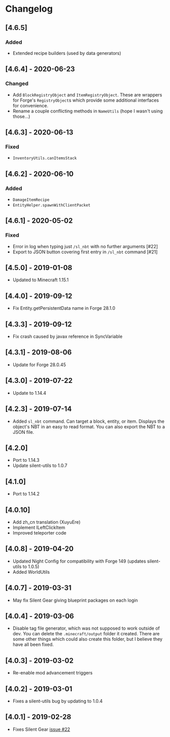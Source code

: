 # Changelog

## [4.6.5]
### Added
- Extended recipe builders (used by data generators)

## [4.6.4] - 2020-06-23
### Changed
- Add `BlockRegistryObject` and `ItemRegistryObject`. These are wrappers for Forge's `RegistryObject`s which provide some additional interfaces for convenience.
- Rename a couple conflicting methods in `NameUtils` (hope I wasn't using those...)

## [4.6.3] - 2020-06-13
### Fixed
- `InventoryUtils.canItemsStack`

## [4.6.2] - 2020-06-10
### Added
- `DamageItemRecipe`
- `EntityHelper.spawnWithClientPacket`

## [4.6.1] - 2020-05-02
### Fixed
- Error in log when typing just `/sl_nbt` with no further arguments [#22]
- Export to JSON button covering first entry in `/sl_nbt` command [#21]

## [4.5.0] - 2019-01-08
- Updated to Minecraft 1.15.1

## [4.4.0] - 2019-09-12
- Fix Entity.getPersistentData name in Forge 28.1.0

## [4.3.3] - 2019-09-12
- Fix crash caused by javax reference in SyncVariable

## [4.3.1] - 2019-08-06
- Update for Forge 28.0.45

## [4.3.0] - 2019-07-22
- Update to 1.14.4

## [4.2.3] - 2019-07-14
- Added `sl_nbt` command. Can target a block, entity, or item. Displays the object's NBT in an easy to read format. You can also export the NBT to a JSON file.

## [4.2.0]
- Port to 1.14.3
- Update silent-utils to 1.0.7

## [4.1.0]
- Port to 1.14.2

## [4.0.10]
- Add zh_cn translation (XuyuEre)
- Implement ILeftClickItem
- Improved teleporter code

## [4.0.8] - 2019-04-20
- Updated Night Config for compatibility with Forge 149 (updates silent-utils to 1.0.5)
- Added WorldUtils

## [4.0.7] - 2019-03-31
- May fix Silent Gear giving blueprint packages on each login

## [4.0.4] - 2019-03-06
- Disable tag file generator, which was not supposed to work outside of dev. You can delete the `.minecraft/output` folder it created. There are some other things which could also create this folder, but I believe they have all been fixed.

## [4.0.3] - 2019-03-02
- Re-enable mod advancement triggers

## [4.0.2] - 2019-03-01
- Fixes a silent-utils bug by updating to 1.0.4

## [4.0.1] - 2019-02-28
- Fixes Silent Gear [issue #22](https://github.com/SilentChaos512/Silent-Gear/issues/22)
